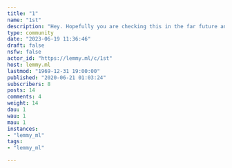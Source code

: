 ```yaml
---
title: "1" 
name: "1st"
description: "Hey. Hopefully you are checking this in the far future and I have this special sub. :)"
type: community
date: "2023-06-19 11:36:46"
draft: false
nsfw: false
actor_id: "https://lemmy.ml/c/1st"
host: lemmy.ml
lastmod: "1969-12-31 19:00:00"
published: "2020-06-21 01:03:24"
subscribers: 8
posts: 14
comments: 4
weight: 14
dau: 1
wau: 1
mau: 1
instances:
- "lemmy_ml"
tags: 
- "lemmy_ml"

---
```

